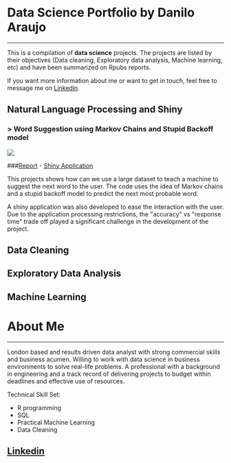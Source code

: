 # Data Science Portfolio by Danilo Araujo
***
This is a compilation of **data science** projects. The projects are listed by their objectives (Data cleaning, Exploratory data analysis, Machine learning, etc) and have been summarized on Rpubs reports.  

If you want more information about me or want to get in touch, feel free to message me on [Linkedin](www.linkedin.com/in/danilodaraujo).

## Natural Language Processing and Shiny
### > Word Suggestion using Markov Chains and Stupid Backoff model
![](https://media.giphy.com/media/xUOxfa9p1prUEQUvao/giphy.gif)

###[Report](http://rpubs.com/danilodaraujo/wordsuggestion) - [Shiny Application](https://danilodaraujo.shinyapps.io/wordsuggestion/)

This projects shows how can we use a large dataset to teach a machine to suggest the next word to the user. The code uses the idea of Markov chains and a stupid backoff model to predict the next most probable word.  

A shiny application was also developed to ease the interaction with the user. Due to the application processing restrictions, the "accuracy" vs "response time" trade off played a significant challenge in the development of the project.

## Data Cleaning

## Exploratory Data Analysis

## Machine Learning

# About Me
***
London based and results driven data analyst with strong commercial skills and business acumen. Willing to work with data science in business environments to solve real-life problems. A professional with a background in engineering and a track record of delivering projects to budget within deadlines and effective use of resources.

Technical Skill Set:
* R programming
* SQL
* Practical Machine Learning
* Data Cleaning

## [Linkedin](www.linkedin.com/in/danilodaraujo)
